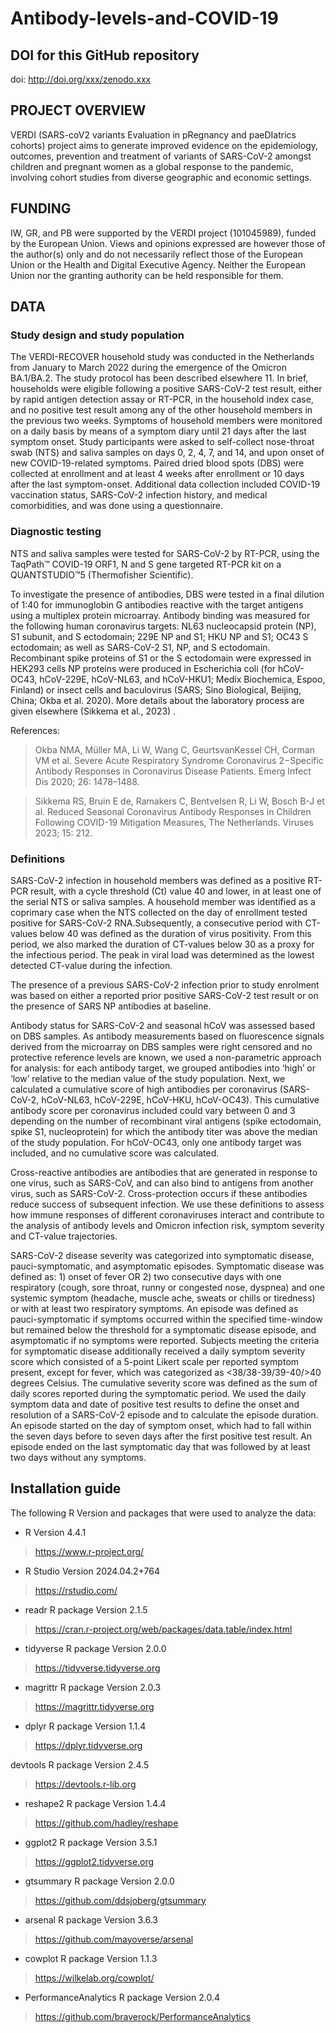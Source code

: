 # Antibody-levels-and-COVID-19

## DOI for this GitHub repository
doi: http://doi.org/xxx/zenodo.xxx

## PROJECT OVERVIEW
VERDI (SARS-coV2 variants Evaluation in pRegnancy and paeDIatrics cohorts) project aims to generate improved evidence on the epidemiology, outcomes, prevention and treatment of variants of SARS-CoV-2 amongst children and pregnant women as a global response to the pandemic, involving cohort studies from diverse geographic and economic settings. 

## FUNDING
IW, GR, and PB were supported by the VERDI project (101045989), funded by the European Union. Views and opinions expressed are however those of the author(s) only and do not necessarily reflect those of the European Union or the Health and Digital Executive Agency. Neither the European Union nor the granting authority can be held responsible for them. 

## DATA 

### Study design and study population
The VERDI-RECOVER household study was conducted in the Netherlands from January to March 2022 during the emergence of the Omicron BA.1/BA.2. The study protocol has been described elsewhere 11. In brief, households were eligible following a positive SARS-CoV-2 test result, either by rapid antigen detection assay or RT-PCR, in the household index case, and no positive test result among any of the other household members in the previous two weeks. Symptoms of household members were monitored on a daily basis by means of a symptom diary until 21 days after the last symptom onset. Study participants were asked to self-collect nose-throat swab (NTS) and saliva samples on days 0, 2, 4, 7, and 14, and upon onset of new COVID-19-related symptoms. Paired dried blood spots (DBS) were collected at enrollment and at least 4 weeks after enrollment or 10 days after the last symptom-onset. Additional data collection included COVID-19 vaccination status, SARS-CoV-2 infection history, and medical comorbidities, and was done using a questionnaire. 

### Diagnostic testing
NTS and saliva samples were tested for SARS-CoV-2 by RT-PCR, using the TaqPath™ COVID-19 ORF1, N and S gene targeted RT-PCR kit on a QUANTSTUDIO™5 (Thermofisher Scientific). 

To investigate the presence of antibodies, DBS were tested in a final dilution of 1:40 for immunoglobin G antibodies reactive with the target antigens using a multiplex protein microarray. Antibody binding was measured for the following human coronavirus targets: NL63 nucleocapsid protein (NP), S1 subunit, and S ectodomain; 229E NP and S1; HKU NP and S1; OC43 S ectodomain; as well as SARS-CoV-2 S1, NP, and S ectodomain. Recombinant spike proteins of S1 or the S ectodomain were expressed in HEK293 cells NP proteins were produced in Escherichia coli (for hCoV-OC43, hCoV-229E, hCoV-NL63, and hCoV-HKU1; Medix Biochemica, Espoo, Finland) or insect cells and baculovirus (SARS; Sino Biological, Beijing, China; Okba et al. 2020). More details about the laboratory process are given elsewhere (Sikkema et al., 2023) .

References: 
> Okba NMA, Müller MA, Li W, Wang C, GeurtsvanKessel CH, Corman VM et al. Severe Acute Respiratory Syndrome Coronavirus 2−Specific Antibody Responses in Coronavirus Disease Patients. Emerg Infect Dis 2020; 26: 1478–1488.

> Sikkema RS, Bruin E de, Ramakers C, Bentvelsen R, Li W, Bosch B-J et al. Reduced Seasonal Coronavirus Antibody Responses in Children Following COVID-19 Mitigation Measures, The Netherlands. Viruses 2023; 15: 212.


### Definitions 
SARS-CoV-2 infection in household members was defined as a positive RT-PCR result, with a cycle threshold (Ct) value 40 and lower, in at least one of the serial NTS or saliva samples. A household member was identified as a coprimary case when the NTS collected on the day of enrollment tested positive for SARS-CoV-2 RNA.Subsequently, a consecutive period with CT-values below 40 was defined as the duration of virus positivity. From this period, we also marked the duration of CT-values below 30 as a proxy for the infectious period. The peak in viral load was determined as the lowest detected CT-value during the infection. 

The presence of a previous SARS-CoV-2 infection prior to study enrolment was based on either a reported prior positive SARS-CoV-2 test result or on the presence of SARS NP antibodies at baseline.

Antibody status for SARS-CoV-2 and seasonal hCoV was assessed based on DBS samples. As antibody measurements based on fluorescence signals derived from the microarray on DBS samples were right censored and no protective reference levels are known, we used a non-parametric approach for analysis: for each antibody target, we grouped antibodies into ‘high’ or ‘low’ relative to the median value of the study population. Next, we calculated a cumulative score of high antibodies per coronavirus (SARS-CoV-2, hCoV-NL63, hCoV-229E, hCoV-HKU, hCoV-OC43). This cumulative antibody score per coronavirus included could vary between 0 and 3 depending on the number of recombinant viral antigens (spike ectodomain, spike S1, nucleoprotein) for which the antibody titer was above the median of the study population. For hCoV-OC43, only one antibody target was included, and no cumulative score was calculated. 

Cross-reactive antibodies are antibodies that are generated in response to one virus, such as SARS-CoV, and can also bind to antigens from another virus, such as SARS-CoV-2. Cross-protection occurs if these antibodies reduce success of subsequent infection. We use these definitions to assess how immune responses of different coronaviruses interact and contribute to the analysis of antibody levels and Omicron infection risk, symptom severity and CT-value trajectories.

SARS-CoV-2 disease severity was categorized into symptomatic disease, pauci-symptomatic, and asymptomatic episodes. Symptomatic disease was defined as: 1) onset of fever OR 2) two consecutive days with one respiratory (cough, sore throat, runny or congested nose, dyspnea) and one systemic symptom (headache, muscle ache, sweats or chills or tiredness) or with at least two respiratory symptoms. An episode was defined as pauci-symptomatic if symptoms occurred within the specified time-window but remained below the threshold for a symptomatic disease episode, and asymptomatic if no symptoms were reported. Subjects meeting the criteria for symptomatic disease additionally received a daily symptom severity score which consisted of a 5-point Likert scale per reported symptom present, except for fever, which was categorized as <38/38-39/39-40/>40 degrees Celsius. The cumulative severity score was defined as the sum of daily scores reported during the symptomatic period. We used the daily symptom data and date of positive test results to define the onset and resolution of a SARS-CoV-2 episode and to calculate the episode duration. An episode started on the day of symptom onset, which had to fall within the seven days before to seven days after the first positive test result. An episode ended on the last symptomatic day that was followed by at least two days without any symptoms. 


## Installation guide

The following R Version and packages that were used to analyze the data:

- R Version 4.4.1
> https://www.r-project.org/

- R Studio Version 2024.04.2+764
> https://rstudio.com/

- readr R package Version 2.1.5
> https://cran.r-project.org/web/packages/data.table/index.html

- tidyverse R package Version 2.0.0
> https://tidyverse.tidyverse.org

- magrittr R package Version 2.0.3
> https://magrittr.tidyverse.org

- dplyr R package Version 1.1.4
> https://dplyr.tidyverse.org

devtools R package Version 2.4.5
> https://devtools.r-lib.org

- reshape2 R package Version 1.4.4
> https://github.com/hadley/reshape

- ggplot2 R package Version 3.5.1
> https://ggplot2.tidyverse.org

- gtsummary R package Version 2.0.0
> https://github.com/ddsjoberg/gtsummary

- arsenal R package Version 3.6.3
> https://github.com/mayoverse/arsenal

- cowplot R package Version 1.1.3
> https://wilkelab.org/cowplot/

- PerformanceAnalytics R package Version 2.0.4
> https://github.com/braverock/PerformanceAnalytics


